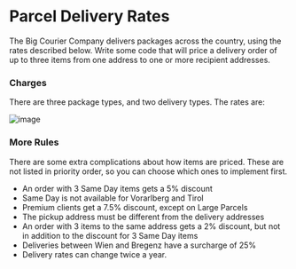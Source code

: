 # Parcel Delivery Rates

The Big Courier Company delivers packages across the country, using the rates described below.
Write some code that will price a delivery order of up to three items from one address to one or more recipient addresses.

### Charges
There are three package types, and two delivery types. The rates are:

![image](https://user-images.githubusercontent.com/22403800/139968960-a4c8b40d-8d42-4148-81d9-b3a22bbf69d3.png)

### More Rules
There are some extra complications about how items are priced.
These are not listed in priority order, so you can choose which ones to implement first.
- An order with 3 Same Day items gets a 5% discount
- Same Day is not available for Vorarlberg and Tirol
- Premium clients get a 7.5% discount, except on Large Parcels
- The pickup address must be different from the delivery addresses
- An order with 3 items to the same address gets a 2% discount, but not in addition to the discount for 3 Same Day items
- Deliveries between Wien and Bregenz have a surcharge of 25%
- Delivery rates can change twice a year.

